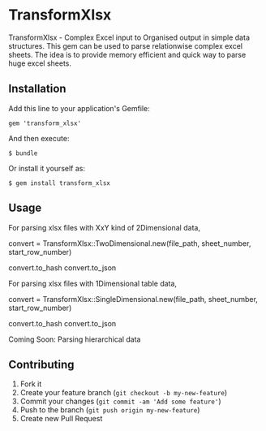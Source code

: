 # TransformXlsx

TransformXlsx - Complex Excel input to Organised output in simple data structures.
This gem can be used to parse relationwise complex excel sheets.
The idea is to provide memory efficient and quick way to parse huge excel sheets.

## Installation

Add this line to your application's Gemfile:

    gem 'transform_xlsx'

And then execute:

    $ bundle

Or install it yourself as:

    $ gem install transform_xlsx

## Usage
For parsing xlsx files with XxY kind of 2Dimensional data,

convert = TransformXlsx::TwoDimensional.new(file_path, sheet_number, start_row_number)

convert.to_hash
convert.to_json

For parsing xlsx files with 1Dimensional table data,


convert = TransformXlsx::SingleDimensional.new(file_path, sheet_number, start_row_number)

convert.to_hash
convert.to_json

Coming Soon:
Parsing hierarchical data
 
## Contributing

1. Fork it
2. Create your feature branch (`git checkout -b my-new-feature`)
3. Commit your changes (`git commit -am 'Add some feature'`)
4. Push to the branch (`git push origin my-new-feature`)
5. Create new Pull Request
